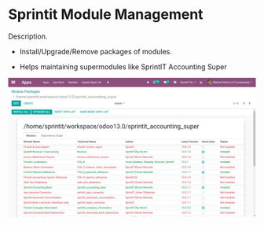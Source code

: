 Sprintit Module Management
==========================================

Description.

* Install/Upgrade/Remove packages of modules.

* Helps maintaining supermodules like SprintIT Accounting Super


![picture](static/description/Package_View.png)
